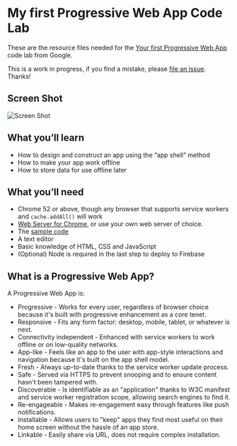 # My first Progressive Web App Code Lab

These are the resource files needed for the [Your first Progressive Web App](https://codelabs.developers.google.com/codelabs/your-first-pwapp/)
code lab from Google.

This is a work in progress, if you find a mistake, please [file an issue](https://github.com/googlecodelabs/your-first-pwapp/issues). Thanks!

## Screen Shot
![Screen Shot](http://7xqacx.com1.z0.glb.clouddn.com/pwa.png)

## What you’ll learn
* How to design and construct an app using the “app shell” method
* How to make your app work offline
* How to store data for use offline later

## What you’ll need
* Chrome 52 or above, though any browser that supports service workers and `cache.addAll()` will work
* [Web Server for Chrome](https://chrome.google.com/webstore/detail/web-server-for-chrome/ofhbbkphhbklhfoeikjpcbhemlocgigb), or use your own web server of choice.
* The [sample code](https://github.com/googlecodelabs/your-first-pwapp/archive/master.zip)
* A text editor
* Basic knowledge of HTML, CSS and JavaScript
* (Optional) Node is required in the last step to deploy to Firebase

## What is a Progressive Web App?
A Progressive Web App is:
* Progressive - Works for every user, regardless of browser choice because it's built with progressive enhancement as a core tenet.
* Responsive - Fits any form factor: desktop, mobile, tablet, or whatever is next.
* Connectivity independent - Enhanced with service workers to work offline or on low-quality networks.
* App-like - Feels like an app to the user with app-style interactions and navigation because it's built on the app shell model.
* Fresh - Always up-to-date thanks to the service worker update process.
* Safe - Served via HTTPS to prevent snooping and to ensure content hasn't been tampered with.
* Discoverable - Is identifiable as an "application" thanks to W3C manifest and service worker registration scope, allowing search engines to find it.
* Re-engageable - Makes re-engagement easy through features like push notifications.
* Installable - Allows users to "keep" apps they find most useful on their home screen without the hassle of an app store.
* Linkable - Easily share via URL, does not require complex installation.
